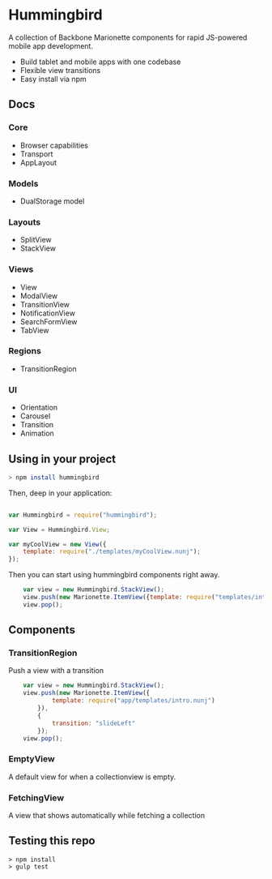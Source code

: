 # Hummingbird

A collection of Backbone Marionette components for rapid JS-powered mobile app development.

* Build tablet and mobile apps with one codebase
* Flexible view transitions
* Easy install via npm


## Docs


### Core
* Browser capabilities
* Transport
* AppLayout


### Models
* DualStorage model

### Layouts
* SplitView
* StackView

### Views
* View
* ModalView
* TransitionView
* NotificationView
* SearchFormView
* TabView

### Regions
* TransitionRegion

### UI
* Orientation
* Carousel
* Transition
* Animation





## Using in your project

```bash
> npm install hummingbird
```

Then, deep in your application:

```js

var Hummingbird = require("hummingbird");

var View = Hummingbird.View;

var myCoolView = new View({
    template: require("./templates/myCoolView.nunj");
});

```

Then you can start using hummingbird components right away.

```javascript
    var view = new Hummingbird.StackView();
    view.push(new Marionette.ItemView({template: require("templates/intro.nunj") }));
    view.pop();
```


## Components

### TransitionRegion

Push a view with a transition

```javascript
    var view = new Hummingbird.StackView();
    view.push(new Marionette.ItemView({
            template: require("app/templates/intro.nunj")
        }),
        {
            transition: "slideLeft"
        });
    view.pop();
```


### EmptyView

A default view for when a collectionview is empty.


### FetchingView

A view that shows automatically while fetching a collection





## Testing this repo

```
> npm install
> gulp test
```
